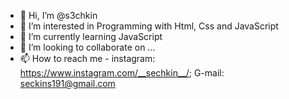 - 👋 Hi, I’m @s3chkin
- 👀 I’m interested in Programming with Html, Css and JavaScript
- 🌱 I’m currently learning JavaScript
- 💞️ I’m looking to collaborate on ...
- 📫 How to reach me - instagram: https://www.instagram.com/__sechkin__/; G-mail: seckins191@gmail.com

<!---
s3chkin/s3chkin is a ✨ special ✨ repository because its `README.md` (this file) appears on your GitHub profile.
You can click the Preview link to take a look at your changes.
--->
